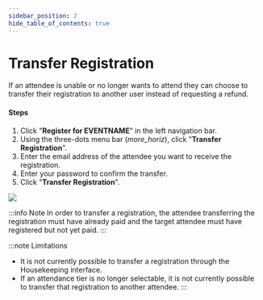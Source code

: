 ```yaml
---
sidebar_position: 2
hide_table_of_contents: true
---
```


# Transfer Registration

<splitColumn>
  <div>
    <p>
      If an attendee is unable or no longer wants to attend they can choose to transfer their registration to another user instead of requesting a refund.
    </p>
    <h4>Steps</h4>
    <ol className="numbered-list">
      <li>
        <span>Click "<strong>Register for EVENTNAME</strong>" in the left navigation bar.</span>
      </li>
      <li>
        <span>Using the three-dots menu bar (<i className="material-symbols-outlined medium">more_horiz</i>), click "<strong>Transfer Registration</strong>".</span>
      </li>
      <li>
        <span>Enter the email address of the attendee you want to receive the registration.</span>
      </li>
      <li>
        <span>Enter your password to confirm the transfer.</span>
      </li>
      <li>
        <span>Click "<strong>Transfer Registration</strong>".</span>
      </li>
    </ol>
  </div>
  <div>
    <img src="/img/gif/transfer-registration.gif" />
  </div>
</splitColumn>

:::info Note
In order to transfer a registration, the attendee transferring the registration must have already paid and the target attendee must have registered but not yet paid.
:::

:::note Limitations
  * It is not currently possible to transfer a registration through the Housekeeping interface.
  * If an attendance tier is no longer selectable, it is not currently possible to transfer that registration to another attendee.
:::